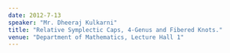```yaml
---
date: 2012-7-13
speaker: "Mr. Dheeraj Kulkarni"
title: "Relative Symplectic Caps, 4-Genus and Fibered Knots."
venue: "Department of Mathematics, Lecture Hall 1"
---
```


